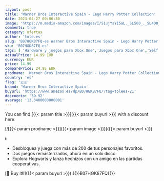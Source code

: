 ```yaml
---
layout: post
title: 'Warner Bros Interactive Spain - Lego Harry Potter Collection'
date: 2023-04-27 09:06:30
image: 'https://m.media-amazon.com/images/I/51ujYsYI5aL._SL500_._SL400_.jpg'
comments: true
category: ofertas
author: 'tole.es'
slug: 'B07HGK87FQ-es Warner Bros Interactive Spain - Lego Harry Potter Collection'
sku: 'B07HGK87FQ-es'
tags: [ 'Hardware y juegos para Xbox One','Juegos para Xbox One','Self Service','Special Features Stores','Tienda de Warner Bros Videojuegos','Tienda de consolas y videojuegos infantiles','Videojuegos','lego','warner bros interactive spain','🇪🇸', ]
actualPrice: 14.99 EUR
currency: EUR
price: 14.99
comparePrice: 24.95 EUR
prodname: 'Warner Bros Interactive Spain - Lego Harry Potter Collection'
country: 'es'
flag: '🇪🇸'
brand: 'Warner Bros Interactive Spain'
buyurl: 'https://www.amazon.es/dp/B07HGK87FQ/?tag=tolees-21'
descuento: '39.92'
average: '13.3400000000001'
---
```


You can find [{{< param title >}}]({{< param buyurl >}}) with a discount here:

[![{{< param prodname >}}]({{< param image >}})]({{< param buyurl >}})

ℹ️:

- Desbloquea y juega con más de 200 de tus personajes favoritos.
- Dos juegos remasterizados, ahora en un solo disco.
- Explora Hogwarts y lanza hechizos con un amigo en las partidas cooperativas.

[🛒 Buy it!!]({{< param buyurl >}})
{{<world>}}B07HGK87FQ{{</world>}}
